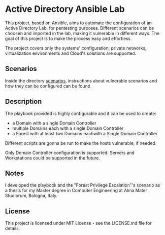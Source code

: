 # Active Directory Ansible Lab
This project, based on Ansible, aims to automate the configuration of an Active Directory Lab, for pentesting purposes.
Different scenarios can be choosen and imported in the lab, making it vulnerable in different ways.
The goal of this project is to make the process easy and effortless.

The project covers only the systems' configuration; private networks, virtualization environments and Cloud's solutions are supported.


## Scenarios
Inside the directory [scenarios](scenarios/), instructions about vulnerable scenarios and how they can be configured can be found.


## Description
The playbook provided is highly configurable and it can be used to create:
* a Domain with a single Domain Controller
* multiple Domains each with a single Domain Controller
* a Forest with at least two Domains eachwith a Single Domain Controller

Different scripts are gonna be run to make the hosts vulnerable, if needed.

Only Domain Controller configuration is supported.
Servers and Workstations could be supported in the future.


## Notes
I developed the playbook and the "Forest Privilege Escalation"'s scenario as a thesis for my Master degree in Computer Engineering at Alma Mater Studiorum, Bologna, Italy.

## License
This project is licensed under MIT License - see the LICENSE.md file for details.

